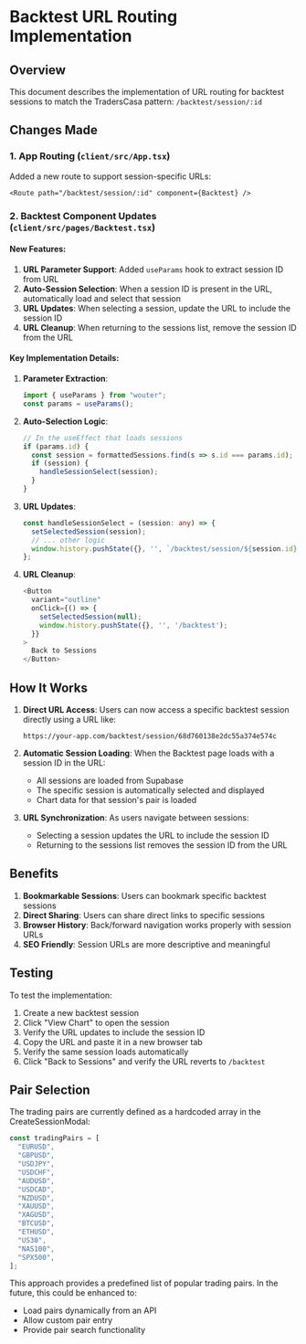 # Backtest URL Routing Implementation

## Overview

This document describes the implementation of URL routing for backtest sessions to match the TradersCasa pattern: `/backtest/session/:id`

## Changes Made

### 1. App Routing (`client/src/App.tsx`)

Added a new route to support session-specific URLs:
```tsx
<Route path="/backtest/session/:id" component={Backtest} />
```

### 2. Backtest Component Updates (`client/src/pages/Backtest.tsx`)

#### New Features:
1. **URL Parameter Support**: Added `useParams` hook to extract session ID from URL
2. **Auto-Session Selection**: When a session ID is present in the URL, automatically load and select that session
3. **URL Updates**: When selecting a session, update the URL to include the session ID
4. **URL Cleanup**: When returning to the sessions list, remove the session ID from the URL

#### Key Implementation Details:

1. **Parameter Extraction**:
   ```typescript
   import { useParams } from "wouter";
   const params = useParams();
   ```

2. **Auto-Selection Logic**:
   ```typescript
   // In the useEffect that loads sessions
   if (params.id) {
     const session = formattedSessions.find(s => s.id === params.id);
     if (session) {
       handleSessionSelect(session);
     }
   }
   ```

3. **URL Updates**:
   ```typescript
   const handleSessionSelect = (session: any) => {
     setSelectedSession(session);
     // ... other logic
     window.history.pushState({}, '', `/backtest/session/${session.id}`);
   };
   ```

4. **URL Cleanup**:
   ```typescript
   <Button 
     variant="outline" 
     onClick={() => {
       setSelectedSession(null);
       window.history.pushState({}, '', '/backtest');
     }}
   >
     Back to Sessions
   </Button>
   ```

## How It Works

1. **Direct URL Access**: Users can now access a specific backtest session directly using a URL like:
   ```
   https://your-app.com/backtest/session/68d760138e2dc55a374e574c
   ```

2. **Automatic Session Loading**: When the Backtest page loads with a session ID in the URL:
   - All sessions are loaded from Supabase
   - The specific session is automatically selected and displayed
   - Chart data for that session's pair is loaded

3. **URL Synchronization**: As users navigate between sessions:
   - Selecting a session updates the URL to include the session ID
   - Returning to the sessions list removes the session ID from the URL

## Benefits

1. **Bookmarkable Sessions**: Users can bookmark specific backtest sessions
2. **Direct Sharing**: Users can share direct links to specific sessions
3. **Browser History**: Back/forward navigation works properly with session URLs
4. **SEO Friendly**: Session URLs are more descriptive and meaningful

## Testing

To test the implementation:

1. Create a new backtest session
2. Click "View Chart" to open the session
3. Verify the URL updates to include the session ID
4. Copy the URL and paste it in a new browser tab
5. Verify the same session loads automatically
6. Click "Back to Sessions" and verify the URL reverts to `/backtest`

## Pair Selection

The trading pairs are currently defined as a hardcoded array in the CreateSessionModal:
```typescript
const tradingPairs = [
  "EURUSD",
  "GBPUSD",
  "USDJPY",
  "USDCHF",
  "AUDUSD",
  "USDCAD",
  "NZDUSD",
  "XAUUSD",
  "XAGUSD",
  "BTCUSD",
  "ETHUSD",
  "US30",
  "NAS100",
  "SPX500",
];
```

This approach provides a predefined list of popular trading pairs. In the future, this could be enhanced to:
- Load pairs dynamically from an API
- Allow custom pair entry
- Provide pair search functionality